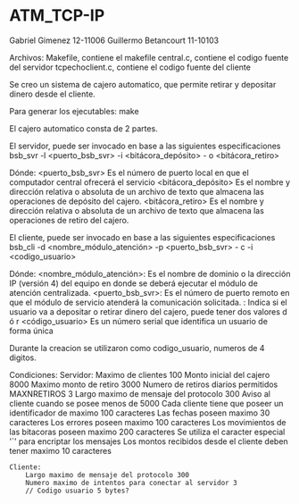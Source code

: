 # ATM_TCP-IP

Gabriel Gimenez 12-11006
Guillermo Betancourt 11-10103

Archivos: 
	Makefile, contiene el makefile
	central.c, contiene el codigo fuente del servidor
	tcpechoclient.c, contiene el codigo fuente del cliente

Se creo un sistema de cajero automatico, que permite retirar y depositar dinero desde el cliente.
	
Para generar los ejecutables:
	make

El cajero automatico consta de 2 partes.

El servidor, puede ser invocado en base a las siguientes especificaciones
	bsb_svr -l <puerto_bsb_svr> -i <bitácora_depósito> - o <bitácora_retiro>

Dónde:
	<puerto_bsb_svr> Es el número de puerto local en que el computador central
	ofrecerá el servicio
	<bitácora_depósito> Es el nombre y dirección relativa o absoluta de un archivo de
	texto que almacena las operaciones de depósito del cajero.
	<bitácora_retiro> Es el nombre y dirección relativa o absoluta de un archivo de
	texto que almacena las operaciones de retiro del cajero.

El cliente, puede ser invocado en base a las siguientes especificaciones
	bsb_cli -d <nombre_módulo_atención> -p <puerto_bsb_svr> - c <op> -i <codigo_usuario>

Dónde:
	<nombre_módulo_atención>: Es el nombre de dominio o la dirección IP (versión 4)
	del equipo en donde se deberá ejecutar el módulo de atención centralizada.
	<puerto_bsb_svr>: Es el número de puerto remoto en que el módulo de servicio
	atenderá la comunicación solicitada.
	<op>: Indica si el usuario va a depositar o retirar dinero del cajero, puede tener
	dos valores d ó r
	<código_usuario> Es un número serial que identifica un usuario de forma única

Durante la creacion se utilizaron como codigo_usuario, numeros de 4 digitos.

Condiciones:
	Servidor:
		Maximo de clientes 100
		Monto inicial del cajero 8000
		Maximo monto de retiro 3000
		Numero de retiros diarios permitidos MAXNRETIROS 3
		Largo maximo de mensaje del protocolo 300
		Aviso al cliente cuando se posee menos de 5000
		Cada cliente tiene que poseer un identificador de maximo 100 caracteres
		Las fechas poseen maximo 30 caracteres
		Los errores poseen maximo 100 caracteres
		Los movimientos de las bitacoras poseen maximo 200 caracteres
		Se utiliza el caracter especial '`' para encriptar los mensajes
		Los montos recibidos desde el cliente deben tener maximo 10 caracteres

	Cliente:
		Largo maximo de mensaje del protocolo 300
		Numero maximo de intentos para conectar al servidor 3
		// Codigo usuario 5 bytes?

